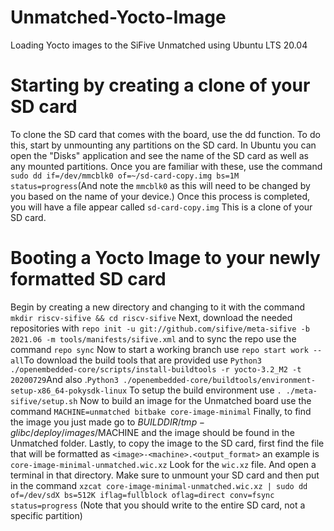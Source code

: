 # Unmatched-Yocto-Image
Loading Yocto images to the SiFive Unmatched using Ubuntu LTS 20.04

# Starting by creating a clone of your SD card 
To clone the SD card that comes with the board, use the dd function. To do this, start by unmounting any partitions on the SD card. In Ubuntu you can open the "Disks" application and see the name of the SD card as well as any mounted partitions. Once you are familiar with these, use the command ```sudo dd if=/dev/mmcblk0 of=~/sd-card-copy.img bs=1M status=progress```(And note the ```mmcblk0``` as this will need to be changed by you based on the name of your device.) Once this process is completed, you will have a file appear called ```sd-card-copy.img``` This is a clone of your SD card.

# Booting a Yocto Image to your newly formatted SD card
Begin by creating a new directory and changing to it with the command ```mkdir riscv-sifive && cd riscv-sifive``` Next, download the needed repositories with ```repo init -u git://github.com/sifive/meta-sifive -b 2021.06 -m tools/manifests/sifive.xml``` and to sync the repo use the command ```repo sync``` Now to start a working branch use ```repo start work --all```To download the build tools that are provided use ```Python3 ./openembedded-core/scripts/install-buildtools -r yocto-3.2_M2 -t 20200729```And also .```Python3 ./openembedded-core/buildtools/environment-setup-x86_64-pokysdk-linux``` To setup the build environment use ```. ./meta-sifive/setup.sh```
Now to build an image for the Unmatched board use the command ```MACHINE=unmatched bitbake core-image-minimal``` Finally, to find the image you just made go to $BUILDDIR/tmp-glibc/deploy/images/$MACHINE and the image should be found in the Unmatched folder. Lastly, to copy the image to the SD card, first find the file that will be formatted as ```<image>-<machine>.<output_format>``` an example is ```core-image-minimal-unmatched.wic.xz``` Look for the ```wic.xz``` file. And open a terminal in that directory. Make sure to unmount your SD card and then put in the command ```xzcat core-image-minimal-unmatched.wic.xz | sudo dd of=/dev/sdX bs=512K iflag=fullblock oflag=direct conv=fsync status=progress``` (Note that you should write to the entire SD card, not a specific partition)

